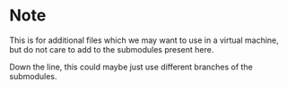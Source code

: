 Note
====
This is for additional files which we may want to use in a virtual machine, but
do not care to add to the submodules present here.

Down the line, this could maybe just use different branches of the submodules.
